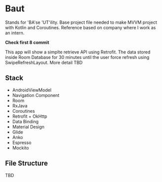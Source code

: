 # Baut
Stands for 'BA'se 'UT'ility. Base project file needed to make MVVM project with Kotlin and Coroutines. Reference based on company where I work as an intern.

**Check first 8 commit**

This app will show a simplte retrieve API using Retrofit. The data stored inside Room Database for 30 minutes until the user force refresh using SwipeRefreshLayout. More detail TBD


## Stack
- AndroidViewModel
- Navigation Component
- Room
- RxJava
- Coroutines
- Retrofit + OkHttp
- Data Binding
- Material Design
- Glide
- Anko
- Espresso
- Mockito

## File Structure

TBD

##
